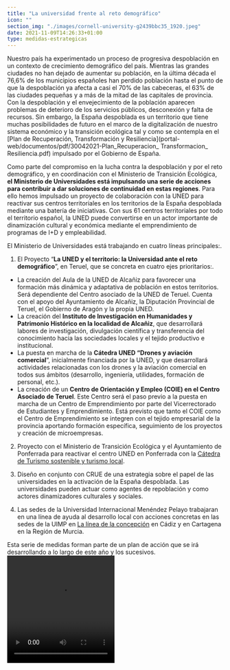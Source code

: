 ```yaml
---
title: "La universidad frente al reto demográfico"
icon: ""
section_img: "./images/cornell-university-g2439bbc35_1920.jpeg"
date: 2021-11-09T14:26:33+01:00
type: medidas-estrategicas
---
```

Nuestro país ha experimentado un proceso de progresiva despoblación en un contexto de crecimiento demográfico del país. Mientras las grandes ciudades no han dejado de aumentar su población, en la última década el 76,6% de los municipios españoles han perdido población hasta el punto de que la despoblación ya afecta a casi el 70% de las cabeceras, el 63% de las ciudades pequeñas y a más de la mitad de las capitales de provincia. Con la despoblación y el envejecimiento de la población aparecen problemas de deterioro de los servicios públicos, desconexión y falta de recursos. Sin embargo, la España despoblada es un territorio que tiene muchas posibilidades de futuro en el marco de la digitalización de nuestro sistema económico y la transición ecológica tal y como se contempla en el [Plan de Recuperación, Transformación y Resiliencia](portal-web/documentos/pdf/30042021-Plan_Recuperacion_ Transformacion_ Resiliencia.pdf) impulsado por el Gobierno de España.  

Como parte del compromiso en la lucha contra la despoblación y por el reto demográfico, y en coordinación con el Ministerio de Transición Ecológica, **el Ministerio de Universidades está impulsando una serie de acciones para contribuir a dar soluciones de continuidad en estas regiones**. Para ello hemos impulsado un proyecto de colaboración con la UNED para reactivar sus centros territoriales en los territorios de la España despoblada mediante una batería de iniciativas. Con sus 61 centros territoriales por todo el territorio español, la UNED puede convertirse en un actor importante de dinamización cultural y económica mediante el emprendimiento de programas de I+D y empleabilidad.  

El Ministerio de Universidades está trabajando en cuatro líneas principales:.  

1. El Proyecto “**La UNED y el territorio: la Universidad ante el reto demográfico**”, en Teruel, que se concreta en cuatro ejes prioritarios:.  

- La creación del Aula de la UNED de Alcañiz para favorecer una formación más dinámica y adaptativa de población en estos territorios. Será dependiente del Centro asociado de la UNED de Teruel. Cuenta con el apoyo del Ayuntamiento de Alcañiz, la Diputación Provincial de Teruel, el Gobierno de Aragón y la propia UNED.  
- La creación del **Instituto de Investigación en Humanidades y Patrimonio Histórico en la localidad de Alcañiz**, que desarrollará labores de investigación, divulgación científica y transferencia del conocimiento hacia las sociedades locales y el tejido productivo e institucional.  
- La puesta en marcha de la **Cátedra UNED “Drones y aviación comercial**”, inicialmente financiada por la UNED, y que desarrollará actividades relacionadas con los drones y la aviación comercial en todos sus ámbitos (desarrollo, ingeniería, utilidades, formación de personal, etc.).  
- La creación de un **Centro de Orientación y Empleo (COIE) en el Centro Asociado de Teruel**. Este Centro será el paso previo a la puesta en marcha de un Centro de Emprendimiento por parte del Vicerrectorado de Estudiantes y Emprendimiento. Está previsto que tanto el COIE como el Centro de Emprendimiento se integren con el tejido empresarial de la provincia aportando formación específica, seguimiento de los proyectos y creación de microempresas.  
2. Proyecto con el Ministerio de Transición Ecológica y el Ayuntamiento de Ponferrada para reactivar el centro UNED en Ponferrada con la [Cátedra de Turismo sostenible y turismo local](http://portal.uned.es/portal/page?_pageid=93,69793277&_dad=portal&_schema=PORTAL).  

3. Diseño en conjunto con CRUE de una estrategia sobre el papel de las universidades en la activación de la España despoblada. Las universidades pueden actuar como agentes de repoblación y como actores dinamizadores culturales y sociales.  

4. Las sedes de la Universidad Internacional Menéndez Pelayo trabajaran en una línea de ayuda al desarrollo local con acciones concretas en las sedes de la UIMP en [La línea de la concepción](http://www.uimp.es/sedes/linea-de-la-concepcion.html) en Cádiz y en Cartagena en la Región de Murcia.  

Esta serie de medidas forman parte de un plan de acción que se irá desarrollando a lo largo de este año y los sucesivos.
<video tabindex="-1" class="video-stream html5-main-video" webkit-playsinline="" playsinline="" controlslist="nodownload" style="width: 250px; height: 250px; left: 95px; top: 0px;" src="blob:https://www.youtube.com/b4cb87d4-5073-4e88-89d9-ce42a25b215c"></video>  